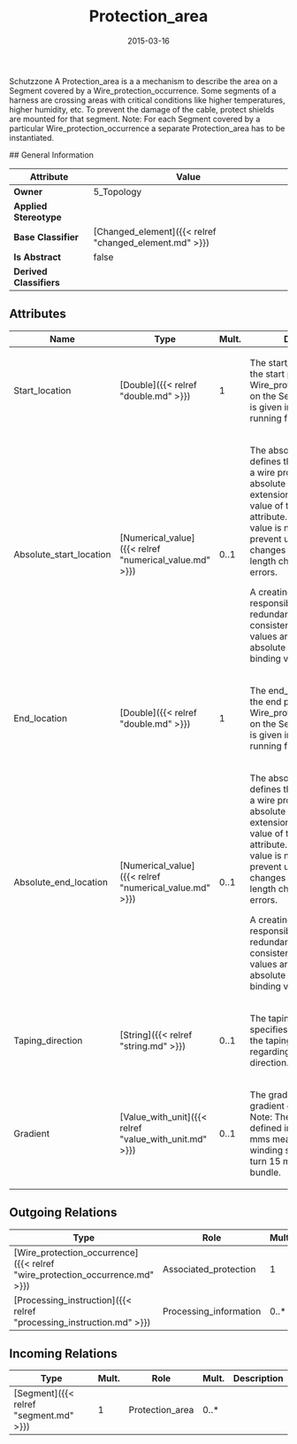 ﻿---
title: Protection_area
toc: false
type: specs
date: "2015-03-16"
draft: false
specification: KBL
version: 2.4
documentType: "Recommendation"
elementType: Class
classes:
  - Protection_area
menu_name: kbl-2.4
---
<p>Schutzzone  A Protection_area is a a mechanism to describe the area on a Segment covered by a Wire_protection_occurrence. Some segments of a harness are crossing areas with critical conditions like higher temperatures, higher humidity, etc. To prevent the damage of the cable, protect shields are mounted for that segment. Note: For each Segment covered by a particular Wire_protection_occurrence a separate Protection_area has to be instantiated.</p>
## General Information

| Attribute               | Value |
|-------------------------|-------|
| **Owner**               | 5_Topology |
| **Applied Stereotype**  |   |
| **Base Classifier**     | [Changed_element]({{< relref "changed_element.md" >}})<br/>  |
| **Is Abstract**         | false |
| **Derived Classifiers** |   |

## Attributes
|  Name  |  Type  |  Mult.  |  Description  |  Owning Classifier  |
|--------|--------|---------|---------------|--------------|
|Start_location | [Double]({{< relref "double.md" >}}) | 1 | <p>The start_location specifies the start position of the Wire_protection_occurrence on the Segment. The value is given in curve parameters running from 0.0 to 1.0.</p> | [Protection_area]({{< relref "protection_area.md" >}}) |
|Absolute_start_location | [Numerical_value]({{< relref "numerical_value.md" >}}) | 0..1 | <p> The absolute start location defines the start position of a wire protection with an absolute value. This is an extension to the relative value of the &quot;location&quot; attribute. The absolute value is necessary to prevent unintended changes due to segment length changes or rounding errors.     </p>      <p> A creating system is responsible to generate this redundant information in a consistent way. If both values are present, the absolute value is the more binding value.      </p> | [Protection_area]({{< relref "protection_area.md" >}}) |
|End_location | [Double]({{< relref "double.md" >}}) | 1 | <p>The end_location specifies the end position of the Wire_protection_occurrence on the Segment. The value is given in curve parameters running from 0.0 to 1.0.</p> | [Protection_area]({{< relref "protection_area.md" >}}) |
|Absolute_end_location | [Numerical_value]({{< relref "numerical_value.md" >}}) | 0..1 | <p> The absolute end location defines the end position of a wire protection with an absolute value. This is an extension to the relative value of the &quot;location&quot; attribute. The absolute value is necessary to prevent unintended changes due to segment length changes or rounding errors.     </p>      <p> A creating system is responsible to generate this redundant information in a consistent way. If both values are present, the absolute value is the more binding value.      </p> | [Protection_area]({{< relref "protection_area.md" >}}) |
|Taping_direction | [String]({{< relref "string.md" >}}) | 0..1 | <p>The taping_direction specifies the direction of the taping (left/right) regarding to the Segment direction.</p> | [Protection_area]({{< relref "protection_area.md" >}}) |
|Gradient | [Value_with_unit]({{< relref "value_with_unit.md" >}}) | 0..1 | <p>The gradient specifies the gradient of the protection. Note: The gradient is defined in mm. Gradient 15 mms means that the winding screws within a turn 15 mms along the bundle.</p> | [Protection_area]({{< relref "protection_area.md" >}}) |

## Outgoing Relations
|    Type  |   Role   |   Mult.   |   Mult.   |   Description   |
|----------|----------|-----------|-----------|-----------------|
| [Wire_protection_occurrence]({{< relref "wire_protection_occurrence.md" >}}) | Associated_protection | 1 | 0..* |  |
| [Processing_instruction]({{< relref "processing_instruction.md" >}}) | Processing_information | 0..* | 1 |  |
##  Incoming Relations
|    Type  |   Mult.  |   Role    |   Mult.   |   Description  |
|----------|----------|-----------|-----------|----------------|
| [Segment]({{< relref "segment.md" >}}) | 1 | Protection_area | 0..* |  |
